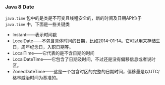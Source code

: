 ### Java 8 Date

`java.time` 包中的是类是不可变且线程安全的，新的时间及日期API位于 `java.time` 中，下面是一些关键类

+ Instant——表示时间戳
+ LocalDate——不包含具体时间的日期，比如2014-01-14。它可以用来存储生日，周年纪念日，入职日期等。
+ LocalTime——它代表的是不含日期的时间
+ LocalDateTime——它包含了日期及时间，不过还是没有偏移信息或者说时区。
+ ZonedDateTime——这是一个包含时区的完整的日期时间，偏移量是以UTC/格林威治时间为基准的。